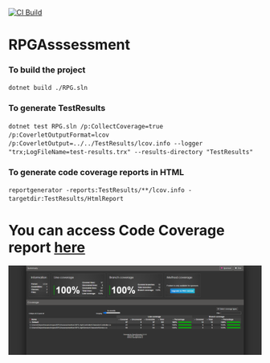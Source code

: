 [![CI Build](https://github.com/NashxDivyesh/RPGAsssessment/actions/workflows/ci.yaml/badge.svg?branch=main)](https://github.com/NashxDivyesh/RPGAsssessment/actions/workflows/ci.yaml)
# RPGAsssessment

### To build the project

`dotnet build ./RPG.sln`

### To generate TestResults

`dotnet test RPG.sln /p:CollectCoverage=true /p:CoverletOutputFormat=lcov /p:CoverletOutput=../../TestResults/lcov.info --logger "trx;LogFileName=test-results.trx" --results-directory "TestResults"`

### To generate code coverage reports in HTML

`reportgenerator -reports:TestResults/**/lcov.info -targetdir:TestResults/HtmlReport`

# You can access Code Coverage report [here](https://nashxdivyesh.github.io/RPGAsssessment/)

[<img src="test-coverage-report.png">](https://nashxdivyesh.github.io/RPGAsssessment/)
